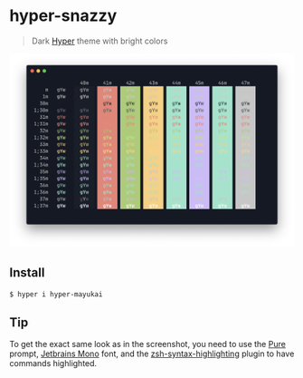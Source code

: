 # hyper-snazzy

> Dark [Hyper](https://hyper.is) theme with bright colors

![](screenshot.png)

## Install

```
$ hyper i hyper-mayukai
```

## Tip

To get the exact same look as in the screenshot, you need to use the [Pure](https://github.com/sindresorhus/pure) prompt, [Jetbrains Mono](https://www.jetbrains.com/lp/mono/) font, and the [zsh-syntax-highlighting](https://github.com/zsh-users/zsh-syntax-highlighting) plugin to have commands highlighted.
